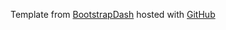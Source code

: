 Template from <a href="https://bootstrapdash.com" target="_blank">BootstrapDash</a> hosted with <a href="https://github.com" target="_blank">GitHub</a>
